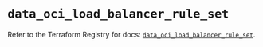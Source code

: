 # `data_oci_load_balancer_rule_set`

Refer to the Terraform Registry for docs: [`data_oci_load_balancer_rule_set`](https://registry.terraform.io/providers/oracle/oci/7.19.0/docs/data-sources/load_balancer_rule_set).
